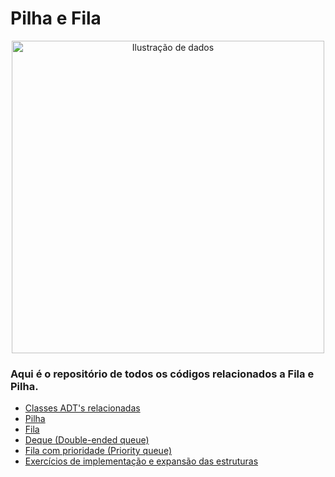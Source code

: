 # Pilha e Fila

<div align="center">
<image src="2942529.jpg" alt="Ilustração de dados" width="500"></image>
</div>

### Aqui é o repositório de todos os códigos relacionados a Fila e Pilha.

- [Classes ADT's relacionadas](https://github.com/yanna-torres/Estruturas-de-Dados/blob/a004d0954cc1814641b8aaaacfe0a78aa0964df8/Stack%20and%20Queue/stack_queue_adt.py)
- [Pilha](https://github.com/yanna-torres/Estruturas-de-Dados/blob/a004d0954cc1814641b8aaaacfe0a78aa0964df8/Stack%20and%20Queue/stack.py)
- [Fila](https://github.com/yanna-torres/Estruturas-de-Dados/blob/a004d0954cc1814641b8aaaacfe0a78aa0964df8/Stack%20and%20Queue/Queue.py)
- [Deque (Double-ended queue)](https://github.com/yanna-torres/Estruturas-de-Dados/blob/a004d0954cc1814641b8aaaacfe0a78aa0964df8/Stack%20and%20Queue/deque.py)
- [Fila com prioridade (Priority queue)](https://github.com/yanna-torres/Estruturas-de-Dados/blob/a004d0954cc1814641b8aaaacfe0a78aa0964df8/Stack%20and%20Queue/priority_queue.py)
- [Exercícios de implementação e expansão das estruturas](https://github.com/yanna-torres/Estruturas-de-Dados/tree/master/Stack%20and%20Queue/exercicios)
